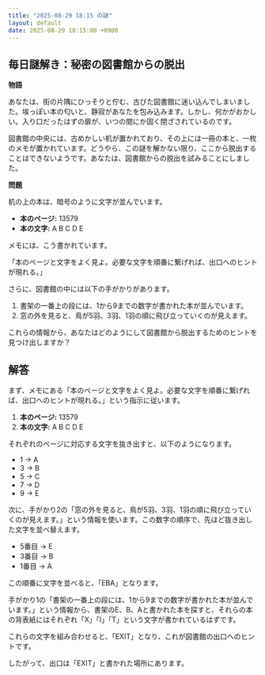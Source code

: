 ```yaml
---
title: "2025-08-29 18:15 の謎"
layout: default
date: 2025-08-29 18:15:00 +0900
---
```

## 毎日謎解き：秘密の図書館からの脱出

**物語**

あなたは、街の片隅にひっそりと佇む、古びた図書館に迷い込んでしまいました。埃っぽい本の匂いと、静寂があなたを包み込みます。しかし、何かがおかしい。入り口だったはずの扉が、いつの間にか固く閉ざされているのです。

図書館の中央には、古めかしい机が置かれており、その上には一冊の本と、一枚のメモが置かれています。どうやら、この謎を解かない限り、ここから脱出することはできないようです。あなたは、図書館からの脱出を試みることにしました。

**問題**

机の上の本は、暗号のように文字が並んでいます。

*   **本のページ:** 13579
*   **本の文字:** A B C D E

メモには、こう書かれています。

「本のページと文字をよく見よ。必要な文字を順番に繋げれば、出口へのヒントが現れる。」

さらに、図書館の中には以下の手がかりがあります。

1.  書架の一番上の段には、1から9までの数字が書かれた本が並んでいます。
2.  窓の外を見ると、鳥が5羽、3羽、1羽の順に飛び立っていくのが見えます。

これらの情報から、あなたはどのようにして図書館から脱出するためのヒントを見つけ出しますか？

## 解答

まず、メモにある「本のページと文字をよく見よ。必要な文字を順番に繋げれば、出口へのヒントが現れる。」という指示に従います。

1.  **本のページ:** 13579
2.  **本の文字:** A B C D E

それぞれのページに対応する文字を抜き出すと、以下のようになります。

*   1 → A
*   3 → B
*   5 → C
*   7 → D
*   9 → E

次に、手がかり2の「窓の外を見ると、鳥が5羽、3羽、1羽の順に飛び立っていくのが見えます。」という情報を使います。この数字の順序で、先ほど抜き出した文字を並べ替えます。

*   5番目 → E
*   3番目 → B
*   1番目 → A

この順番に文字を並べると、「EBA」となります。

手がかり1の「書架の一番上の段には、1から9までの数字が書かれた本が並んでいます。」という情報から、書架のE、B、Aと書かれた本を探すと、それらの本の背表紙にはそれぞれ「X」「I」「T」という文字が書かれているはずです。

これらの文字を組み合わせると、「EXIT」となり、これが図書館の出口へのヒントです。

したがって、出口は「EXIT」と書かれた場所にあります。
